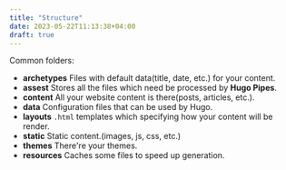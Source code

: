```yaml
---
title: "Structure"
date: 2023-05-22T11:13:38+04:00
draft: true
---
```

Common folders:

- **archetypes**
  Files with default data(title, date, etc.) for your content.
- **assest**
  Stores all the files which need be processed by **Hugo Pipes**.
- **content**
  All your website content is there(posts, articles, etc.).
- **data**
  Configuration files that can be used by Hugo.
- **layouts**
  `.html` templates which specifying how your content will be render.
- **static**
  Static content.(images, js, css, etc.)
- **themes**
  There're your themes.
- **resources**
  Caches some files to speed up generation.
